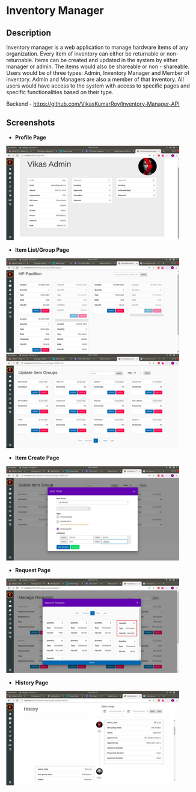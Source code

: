 # Inventory Manager

Description
---------
Inventory manager is a web application to manage hardware items of any organization.
Every item of inventory can either be returnable or non-returnable. Items can be created and updated
in the system by either manager or admin. The items would also be shareable or non - shareable.
Users would be of three types: Admin, Inventory Manager and Member of inventory. Admin and
Managers are also a member of that inventory. All users would have access to the system with access
to specific pages and specific functionalities based on their type.

Backend - https://github.com/VikasKumarRoy/Inventory-Manager-API

Screenshots
----------
* **Profile Page**<br>
<p float="left">
<img src="https://github.com/VikasKumarRoy/Inventory-Manager-Web/blob/master/Screenshots/ProfilePage.png" alt="Profile" width="460dp" height="250dp">          
</p>

* **Item List/Group Page**<br>
<p float="left">
<img src="https://github.com/VikasKumarRoy/Inventory-Manager-Web/blob/master/Screenshots/ItemListPage.png" alt="Item List" width="460dp" height="250dp"><br>
<img src="https://github.com/VikasKumarRoy/Inventory-Manager-Web/blob/master/Screenshots/ItemGroupPage.png" alt="Item Group List" width="460dp" height="250dp">           
</p>

* **Item Create Page**<br>
<p float="left">
<img src="https://github.com/VikasKumarRoy/Inventory-Manager-Web/blob/master/Screenshots/CreateItem.png" alt="Item Create" width="460dp" height="250dp">  
</p>

* **Request Page**<br>
<p float="left">
<img src="https://github.com/VikasKumarRoy/Inventory-Manager-Web/blob/master/Screenshots/ItemRequest.png" alt="Request" width="460dp" height="250dp">
</p>

* **History Page**<br>
<p float="left">
<img src="https://github.com/VikasKumarRoy/Inventory-Manager-Web/blob/master/Screenshots/UserHistoryPage.png" alt="History" width="460dp" height="250dp">
</p>
